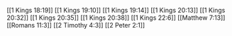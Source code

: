 [[1 Kings 18:19]]
[[1 Kings 19:10]]
[[1 Kings 19:14]]
[[1 Kings 20:13]]
[[1 Kings 20:32]]
[[1 Kings 20:35]]
[[1 Kings 20:38]]
[[1 Kings 22:6]]
[[Matthew 7:13]]
[[Romans 11:3]]
[[2 Timothy 4:3]]
[[2 Peter 2:1]]
